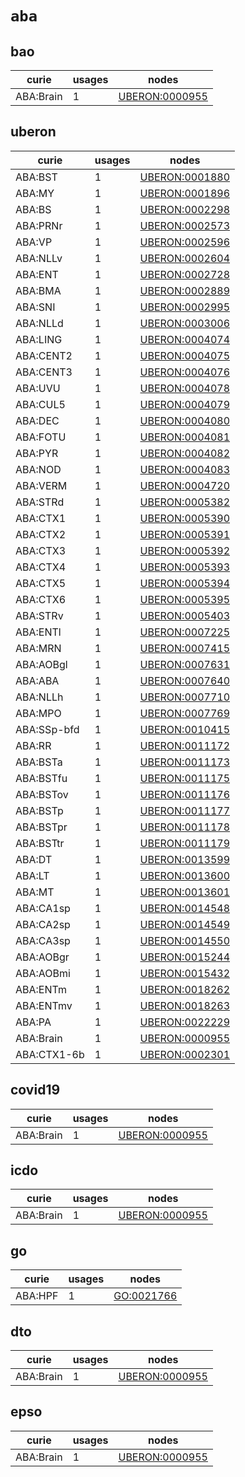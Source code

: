 # `aba`

## bao

| curie     |   usages | nodes                                                           |
|-----------|----------|-----------------------------------------------------------------|
| ABA:Brain |        1 | [UBERON:0000955](http://purl.obolibrary.org/obo/UBERON_0000955) |

## uberon

| curie       |   usages | nodes                                                           |
|-------------|----------|-----------------------------------------------------------------|
| ABA:BST     |        1 | [UBERON:0001880](http://purl.obolibrary.org/obo/UBERON_0001880) |
| ABA:MY      |        1 | [UBERON:0001896](http://purl.obolibrary.org/obo/UBERON_0001896) |
| ABA:BS      |        1 | [UBERON:0002298](http://purl.obolibrary.org/obo/UBERON_0002298) |
| ABA:PRNr    |        1 | [UBERON:0002573](http://purl.obolibrary.org/obo/UBERON_0002573) |
| ABA:VP      |        1 | [UBERON:0002596](http://purl.obolibrary.org/obo/UBERON_0002596) |
| ABA:NLLv    |        1 | [UBERON:0002604](http://purl.obolibrary.org/obo/UBERON_0002604) |
| ABA:ENT     |        1 | [UBERON:0002728](http://purl.obolibrary.org/obo/UBERON_0002728) |
| ABA:BMA     |        1 | [UBERON:0002889](http://purl.obolibrary.org/obo/UBERON_0002889) |
| ABA:SNI     |        1 | [UBERON:0002995](http://purl.obolibrary.org/obo/UBERON_0002995) |
| ABA:NLLd    |        1 | [UBERON:0003006](http://purl.obolibrary.org/obo/UBERON_0003006) |
| ABA:LING    |        1 | [UBERON:0004074](http://purl.obolibrary.org/obo/UBERON_0004074) |
| ABA:CENT2   |        1 | [UBERON:0004075](http://purl.obolibrary.org/obo/UBERON_0004075) |
| ABA:CENT3   |        1 | [UBERON:0004076](http://purl.obolibrary.org/obo/UBERON_0004076) |
| ABA:UVU     |        1 | [UBERON:0004078](http://purl.obolibrary.org/obo/UBERON_0004078) |
| ABA:CUL5    |        1 | [UBERON:0004079](http://purl.obolibrary.org/obo/UBERON_0004079) |
| ABA:DEC     |        1 | [UBERON:0004080](http://purl.obolibrary.org/obo/UBERON_0004080) |
| ABA:FOTU    |        1 | [UBERON:0004081](http://purl.obolibrary.org/obo/UBERON_0004081) |
| ABA:PYR     |        1 | [UBERON:0004082](http://purl.obolibrary.org/obo/UBERON_0004082) |
| ABA:NOD     |        1 | [UBERON:0004083](http://purl.obolibrary.org/obo/UBERON_0004083) |
| ABA:VERM    |        1 | [UBERON:0004720](http://purl.obolibrary.org/obo/UBERON_0004720) |
| ABA:STRd    |        1 | [UBERON:0005382](http://purl.obolibrary.org/obo/UBERON_0005382) |
| ABA:CTX1    |        1 | [UBERON:0005390](http://purl.obolibrary.org/obo/UBERON_0005390) |
| ABA:CTX2    |        1 | [UBERON:0005391](http://purl.obolibrary.org/obo/UBERON_0005391) |
| ABA:CTX3    |        1 | [UBERON:0005392](http://purl.obolibrary.org/obo/UBERON_0005392) |
| ABA:CTX4    |        1 | [UBERON:0005393](http://purl.obolibrary.org/obo/UBERON_0005393) |
| ABA:CTX5    |        1 | [UBERON:0005394](http://purl.obolibrary.org/obo/UBERON_0005394) |
| ABA:CTX6    |        1 | [UBERON:0005395](http://purl.obolibrary.org/obo/UBERON_0005395) |
| ABA:STRv    |        1 | [UBERON:0005403](http://purl.obolibrary.org/obo/UBERON_0005403) |
| ABA:ENTl    |        1 | [UBERON:0007225](http://purl.obolibrary.org/obo/UBERON_0007225) |
| ABA:MRN     |        1 | [UBERON:0007415](http://purl.obolibrary.org/obo/UBERON_0007415) |
| ABA:AOBgl   |        1 | [UBERON:0007631](http://purl.obolibrary.org/obo/UBERON_0007631) |
| ABA:ABA     |        1 | [UBERON:0007640](http://purl.obolibrary.org/obo/UBERON_0007640) |
| ABA:NLLh    |        1 | [UBERON:0007710](http://purl.obolibrary.org/obo/UBERON_0007710) |
| ABA:MPO     |        1 | [UBERON:0007769](http://purl.obolibrary.org/obo/UBERON_0007769) |
| ABA:SSp-bfd |        1 | [UBERON:0010415](http://purl.obolibrary.org/obo/UBERON_0010415) |
| ABA:RR      |        1 | [UBERON:0011172](http://purl.obolibrary.org/obo/UBERON_0011172) |
| ABA:BSTa    |        1 | [UBERON:0011173](http://purl.obolibrary.org/obo/UBERON_0011173) |
| ABA:BSTfu   |        1 | [UBERON:0011175](http://purl.obolibrary.org/obo/UBERON_0011175) |
| ABA:BSTov   |        1 | [UBERON:0011176](http://purl.obolibrary.org/obo/UBERON_0011176) |
| ABA:BSTp    |        1 | [UBERON:0011177](http://purl.obolibrary.org/obo/UBERON_0011177) |
| ABA:BSTpr   |        1 | [UBERON:0011178](http://purl.obolibrary.org/obo/UBERON_0011178) |
| ABA:BSTtr   |        1 | [UBERON:0011179](http://purl.obolibrary.org/obo/UBERON_0011179) |
| ABA:DT      |        1 | [UBERON:0013599](http://purl.obolibrary.org/obo/UBERON_0013599) |
| ABA:LT      |        1 | [UBERON:0013600](http://purl.obolibrary.org/obo/UBERON_0013600) |
| ABA:MT      |        1 | [UBERON:0013601](http://purl.obolibrary.org/obo/UBERON_0013601) |
| ABA:CA1sp   |        1 | [UBERON:0014548](http://purl.obolibrary.org/obo/UBERON_0014548) |
| ABA:CA2sp   |        1 | [UBERON:0014549](http://purl.obolibrary.org/obo/UBERON_0014549) |
| ABA:CA3sp   |        1 | [UBERON:0014550](http://purl.obolibrary.org/obo/UBERON_0014550) |
| ABA:AOBgr   |        1 | [UBERON:0015244](http://purl.obolibrary.org/obo/UBERON_0015244) |
| ABA:AOBmi   |        1 | [UBERON:0015432](http://purl.obolibrary.org/obo/UBERON_0015432) |
| ABA:ENTm    |        1 | [UBERON:0018262](http://purl.obolibrary.org/obo/UBERON_0018262) |
| ABA:ENTmv   |        1 | [UBERON:0018263](http://purl.obolibrary.org/obo/UBERON_0018263) |
| ABA:PA      |        1 | [UBERON:0022229](http://purl.obolibrary.org/obo/UBERON_0022229) |
| ABA:Brain   |        1 | [UBERON:0000955](http://purl.obolibrary.org/obo/UBERON_0000955) |
| ABA:CTX1-6b |        1 | [UBERON:0002301](http://purl.obolibrary.org/obo/UBERON_0002301) |

## covid19

| curie     |   usages | nodes                                                           |
|-----------|----------|-----------------------------------------------------------------|
| ABA:Brain |        1 | [UBERON:0000955](http://purl.obolibrary.org/obo/UBERON_0000955) |

## icdo

| curie     |   usages | nodes                                                           |
|-----------|----------|-----------------------------------------------------------------|
| ABA:Brain |        1 | [UBERON:0000955](http://purl.obolibrary.org/obo/UBERON_0000955) |

## go

| curie   |   usages | nodes                                                   |
|---------|----------|---------------------------------------------------------|
| ABA:HPF |        1 | [GO:0021766](http://purl.obolibrary.org/obo/GO_0021766) |

## dto

| curie     |   usages | nodes                                                           |
|-----------|----------|-----------------------------------------------------------------|
| ABA:Brain |        1 | [UBERON:0000955](http://purl.obolibrary.org/obo/UBERON_0000955) |

## epso

| curie     |   usages | nodes                                                           |
|-----------|----------|-----------------------------------------------------------------|
| ABA:Brain |        1 | [UBERON:0000955](http://purl.obolibrary.org/obo/UBERON_0000955) |

